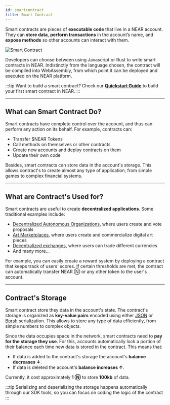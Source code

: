 ```yaml
---
id: smartcontract
title: Smart Contract
---
```


Smart contracts are pieces of **executable code** that live in a NEAR account. They can **store data**, **perform transactions** in the account’s name, and **expose methods** so other accounts can interact with them.

![Smart Contract](@site/static/docs/assets/welcome-pages/contracts-landing.png)

Developers can choose between using Javascript or Rust to write smart contracts in NEAR. Indistinctly from the language chosen, the contract will be compiled into WebAssembly, from which point it can be deployed and executed on the NEAR platform.

:::tip Want to build a smart contract?
Check our [**Quickstart Guide**](../../2.develop/contracts/quickstart.md) to build your first smart contract in NEAR.
:::

---

## What can Smart Contract Do?

Smart contracts have complete control over the account, and thus can perform any action on its behalf. For example, contracts can:
- Transfer $NEAR Tokens 
- Call methods on themselves or other contracts
- Create new accounts and deploy contracts on them
- Update their own code

Besides, smart contracts can store data in the account's storage. This allows contract's to create almost any type of application, from simple games to complex financial systems.

---

## What are Contract's Used for?
Smart contracts are useful to create **decentralized applications**. Some traditional examples include:
- [Decentralized Autonomous Organizations](https://near.org/nearcatalog.near/widget/Index?cat=dao), where users create and vote proposals
- [Art Marketplaces](https://near.org/nearcatalog.near/widget/Index?cat=marketplaces), where users create and commercialize digital art pieces
- [Decentralized exchanges](https://near.org/nearcatalog.near/widget/Index?cat=exchanges), where users can trade different currencies
- And many more...

For example, you can easily create a reward system by deploying a contract that keeps track of users' scores. If certain thresholds are met, the contract can automatically transfer NEAR Ⓝ or any other token to the user's account.

---

## Contract's Storage
Smart contract store they data in the account's state. The contract's storage is organized as **key-value pairs** encoded using either [JSON](https://www.json.org/json-en.html) or [Borsh](https://borsh.io) serialization. This allows to store any type of data efficiently, from simple numbers to complex objects.

Since the data occupies space in the network, smart contracts need to **pay for the storage they use**. For this, accounts automatically lock a portion of their balance each time new data is stored in the contract. This means that:
- If data is added to the contract's storage the account's **balance decreases ↓**.
- If data is deleted the account's **balance increases ↑**. 

Currently, it cost approximately **1 Ⓝ** to store **100kb** of data.

:::tip
Serializing and deserializing the storage happens automatically through our SDK tools, so you can focus on coding the logic of the contract
:::